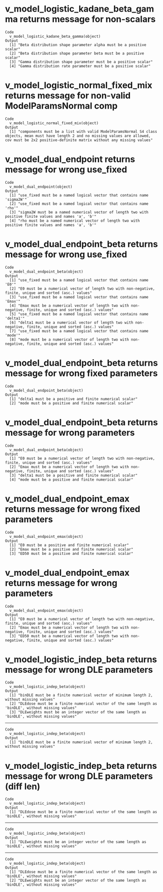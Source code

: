 # v_model_logistic_kadane_beta_gamma returns message for non-scalars

    Code
      v_model_logistic_kadane_beta_gamma(object)
    Output
      [1] "Beta distribution shape parameter alpha must be a positive scalar"
      [2] "Beta distribution shape parameter beta must be a positive scalar" 
      [3] "Gamma distribution shape parameter must be a positive scalar"     
      [4] "Gamma distribution rate parameter must be a positive scalar"      

# v_model_logistic_normal_fixed_mix returns message for non-valid ModelParamsNormal comp

    Code
      v_model_logistic_normal_fixed_mix(object)
    Output
      [1] "components must be a list with valid ModelParamsNormal S4 class objects, mean must have length 2 and no missing values are allowed, cov must be 2x2 positive-definite matrix without any missing values"

# v_model_dual_endpoint returns message for wrong use_fixed

    Code
      v_model_dual_endpoint(object)
    Output
      [1] "use_fixed must be a named logical vector that contains name 'sigma2W'"                                
      [2] "use_fixed must be a named logical vector that contains name 'rho'"                                    
      [3] "sigma2W must be a named numerical vector of length two with positive finite values and names 'a', 'b'"
      [4] "rho must be a named numerical vector of length two with positive finite values and names 'a', 'b'"    

# v_model_dual_endpoint_beta returns message for wrong use_fixed

    Code
      v_model_dual_endpoint_beta(object)
    Output
      [1] "use_fixed must be a named logical vector that contains name 'E0'"                                          
      [2] "E0 must be a numerical vector of length two with non-negative, finite, unique and sorted (asc.) values"    
      [3] "use_fixed must be a named logical vector that contains name 'Emax'"                                        
      [4] "Emax must be a numerical vector of length two with non-negative, finite, unique and sorted (asc.) values"  
      [5] "use_fixed must be a named logical vector that contains name 'delta1'"                                      
      [6] "delta1 must be a numerical vector of length two with non-negative, finite, unique and sorted (asc.) values"
      [7] "use_fixed must be a named logical vector that contains name 'mode'"                                        
      [8] "mode must be a numerical vector of length two with non-negative, finite, unique and sorted (asc.) values"  

# v_model_dual_endpoint_beta returns message for wrong fixed parameters

    Code
      v_model_dual_endpoint_beta(object)
    Output
      [1] "delta1 must be a positive and finite numerical scalar"
      [2] "mode must be a positive and finite numerical scalar"  

# v_model_dual_endpoint_beta returns message for wrong parameters

    Code
      v_model_dual_endpoint_beta(object)
    Output
      [1] "E0 must be a numerical vector of length two with non-negative, finite, unique and sorted (asc.) values"  
      [2] "Emax must be a numerical vector of length two with non-negative, finite, unique and sorted (asc.) values"
      [3] "delta1 must be a positive and finite numerical scalar"                                                   
      [4] "mode must be a positive and finite numerical scalar"                                                     

# v_model_dual_endpoint_emax returns message for wrong fixed parameters

    Code
      v_model_dual_endpoint_emax(object)
    Output
      [1] "E0 must be a positive and finite numerical scalar"  
      [2] "Emax must be a positive and finite numerical scalar"
      [3] "ED50 must be a positive and finite numerical scalar"

# v_model_dual_endpoint_emax returns message for wrong parameters

    Code
      v_model_dual_endpoint_emax(object)
    Output
      [1] "E0 must be a numerical vector of length two with non-negative, finite, unique and sorted (asc.) values"  
      [2] "Emax must be a numerical vector of length two with non-negative, finite, unique and sorted (asc.) values"
      [3] "ED50 must be a numerical vector of length two with non-negative, finite, unique and sorted (asc.) values"

# v_model_logistic_indep_beta returns message for wrong DLE parameters

    Code
      v_model_logistic_indep_beta(object)
    Output
      [1] "binDLE must be a finite numerical vector of minimum length 2, without missing values"            
      [2] "DLEdose must be a finite numerical vector of the same length as 'binDLE', without missing values"
      [3] "DLEweights must be an integer vector of the same length as 'binDLE', without missing values"     

---

    Code
      v_model_logistic_indep_beta(object)
    Output
      [1] "binDLE must be a finite numerical vector of minimum length 2, without missing values"

# v_model_logistic_indep_beta returns message for wrong DLE parameters (diff len)

    Code
      v_model_logistic_indep_beta(object)
    Output
      [1] "DLEdose must be a finite numerical vector of the same length as 'binDLE', without missing values"

---

    Code
      v_model_logistic_indep_beta(object)
    Output
      [1] "DLEweights must be an integer vector of the same length as 'binDLE', without missing values"

---

    Code
      v_model_logistic_indep_beta(object)
    Output
      [1] "DLEdose must be a finite numerical vector of the same length as 'binDLE', without missing values"
      [2] "DLEweights must be an integer vector of the same length as 'binDLE', without missing values"     

